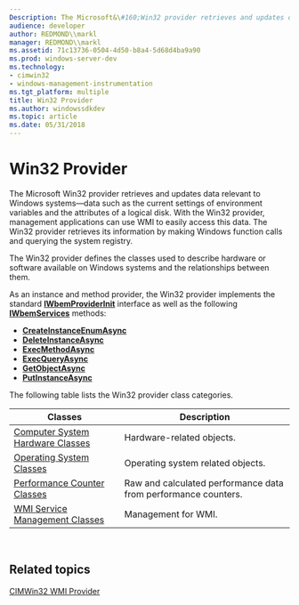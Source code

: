 ```yaml
---
Description: The Microsoft&\#160;Win32 provider retrieves and updates data relevant to Windows systems&\#8212;data such as the current settings of environment variables and the attributes of a logical disk.
audience: developer
author: REDMOND\\markl
manager: REDMOND\\markl
ms.assetid: 71c13736-0504-4d50-b8a4-5d68d4ba9a90
ms.prod: windows-server-dev
ms.technology:
- cimwin32
- windows-management-instrumentation
ms.tgt_platform: multiple
title: Win32 Provider
ms.author: windowssdkdev
ms.topic: article
ms.date: 05/31/2018
---
```


# Win32 Provider

The Microsoft Win32 provider retrieves and updates data relevant to Windows systems—data such as the current settings of environment variables and the attributes of a logical disk. With the Win32 provider, management applications can use WMI to easily access this data. The Win32 provider retrieves its information by making Windows function calls and querying the system registry.

The Win32 provider defines the classes used to describe hardware or software available on Windows systems and the relationships between them.

As an instance and method provider, the Win32 provider implements the standard [**IWbemProviderInit**](https://msdn.microsoft.com/92edf347-c694-4023-b83f-09531072c631) interface as well as the following [**IWbemServices**](https://msdn.microsoft.com/58e2ecca-7d1f-4831-93fc-f946f8ada2c0) methods:

-   [**CreateInstanceEnumAsync**](https://msdn.microsoft.com/5ba2ff28-034f-4949-9bde-8c98345ec7c6)
-   [**DeleteInstanceAsync**](https://msdn.microsoft.com/7c726842-a274-41d1-b622-681bf9f6ae8b)
-   [**ExecMethodAsync**](https://msdn.microsoft.com/61966c03-80dc-4556-b2fc-97e879cf458c)
-   [**ExecQueryAsync**](https://msdn.microsoft.com/d8b55500-d84c-431b-93c6-99d1f1b845c3)
-   [**GetObjectAsync**](https://msdn.microsoft.com/6868a14d-3776-43a0-b241-b40d42a97afc)
-   [**PutInstanceAsync**](https://msdn.microsoft.com/fef3eb72-74ba-49cd-b992-292405d29917)

The following table lists the Win32 provider class categories.



| Classes                                                                             | Description                                                               |
|-------------------------------------------------------------------------------------|---------------------------------------------------------------------------|
| [Computer System Hardware Classes](computer-system-hardware-classes.md)<br/> | Hardware-related objects.<br/>                                      |
| [Operating System Classes](operating-system-classes.md)<br/>                 | Operating system related objects.<br/>                              |
| [Performance Counter Classes](performance-counter-classes.md)<br/>           | Raw and calculated performance data from performance counters.<br/> |
| [WMI Service Management Classes](wmi-service-management-classes.md)<br/>     | Management for WMI.<br/>                                            |



 

## Related topics

<dl> <dt>

[CIMWin32 WMI Provider](cimwin32-wmi-providers.md)
</dt> </dl>

 

 




